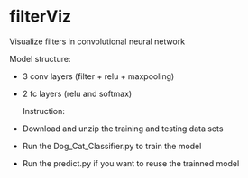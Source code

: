# filterViz
Visualize filters in convolutional neural network

  Model structure:
- 3 conv layers (filter + relu + maxpooling)
- 2 fc layers (relu and softmax)

  Instruction:
- Download and unzip the training and testing data sets
- Run the Dog_Cat_Classifier.py to train the model
- Run the predict.py if you want to reuse the trainned model
